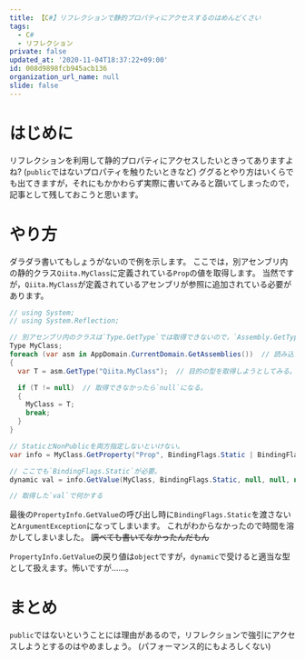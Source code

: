 ```yaml
---
title: 【C#】リフレクションで静的プロパティにアクセスするのはめんどくさい
tags:
  - C#
  - リフレクション
private: false
updated_at: '2020-11-04T18:37:22+09:00'
id: 008d9898fcb945acb136
organization_url_name: null
slide: false
---
```

# はじめに

リフレクションを利用して静的プロパティにアクセスしたいときってありますよね?
(`public`ではないプロパティを触りたいときなど)
ググるとやり方はいくらでも出てきますが，それにもかかわらず実際に書いてみると躓いてしまったので，記事として残しておこうと思います。

# やり方

ダラダラ書いてもしょうがないので例を示します。
ここでは，別アセンブリ内の静的クラス`Qiita.MyClass`に定義されている`Prop`の値を取得します。
当然ですが，`Qiita.MyClass`が定義されているアセンブリが参照に追加されている必要があります。

```C#
// using System;
// using System.Reflection;

// 別アセンブリ内のクラスは`Type.GetType`では取得できないので，`Assembly.GetType`を利用する。
Type MyClass;
foreach (var asm in AppDomain.CurrentDomain.GetAssemblies())  // 読み込まれているアセンブリを取得
{
  var T = asm.GetType("Qiita.MyClass");  // 目的の型を取得しようとしてみる。

  if (T != null)  // 取得できなかったら`null`になる。
  {
    MyClass = T;
    break;
  }
}

// StaticとNonPublicを両方指定しないといけない。
var info = MyClass.GetProperty("Prop", BindingFlags.Static | BindingFlags.NonPublic);

// ここでも`BindingFlags.Static`が必要。
dynamic val = info.GetValue(MyClass, BindingFlags.Static, null, null, null);

// 取得した`val`で何かする
```
最後の`PropertyInfo.GetValue`の呼び出し時に`BindingFlags.Static`を渡さないと`ArgumentException`になってしまいます。
これがわからなかったので時間を溶かしてしまいました。
~~調べても書いてなかったんだもん~~

`PropertyInfo.GetValue`の戻り値は`object`ですが，`dynamic`で受けると適当な型として扱えます。怖いですが……。

# まとめ

`public`ではないということには理由があるので，リフレクションで強引にアクセスしようとするのはやめましょう。
(パフォーマンス的にもよろしくない)
